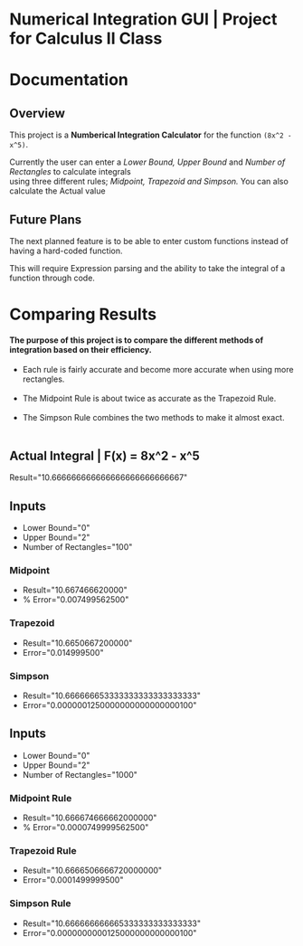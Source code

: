 <h1 font-size="24px"><b>Numerical Integration GUI</b> | Project for Calculus II Class</h1>

<h1>Documentation</h1>

<h2>Overview</h2>

<p font-size="16px">This project is a <b>Numberical Integration Calculator</b> for the function <code>(8x^2 - x^5)</code>.</p>
<p font-size="16px">Currently the user can enter a <em>Lower Bound, Upper Bound</em> and <em>Number of Rectangles</em> to calculate integrals<br /> using three different rules; <em>Midpoint, Trapezoid and Simpson.</em> You can also calculate the Actual value</p>

<h2>Future Plans</h2>
<p font-size="16px">The next planned feature is to be able to enter custom functions instead of having a hard-coded function.</p>
<p font-size="16px">This will require Expression parsing and the ability to take the integral of a function through code.</p>

<h1>Comparing Results</h1>

<h4>The purpose of this project is to compare the different methods of integration based on their efficiency.</h4>
<ul>
	<li>Each rule is fairly accurate and become more accurate when using more rectangles.<br /><br /></li>
	<li>The Midpoint Rule is about twice as accurate as the Trapezoid Rule.<br /><br /></li>
	<li>The Simpson Rule combines the two methods to make it almost exact.<br /><br /></li>
</ul>

<h2>Actual Integral | F(x) = 8x^2 - x^5</h2>
	Result="10.666666666666666666666666667"

<h2>Inputs</h2>
<ul>
	<li> Lower Bound="0"</li>
	<li> Upper Bound="2"</li>
	<li> Number of Rectangles="100"</li>
	</ul>

<h3>Midpoint</h3>
<ul>
	<li> Result="10.667466620000" </li>
	<li> % Error="0.007499562500" </li>
	</ul>

<h3>Trapezoid</h3>
<ul>
    <li> Result="10.6650667200000" </li>
    <li> Error="0.014999500" </li>
    </ul>

<h3>Simpson</h3>
<ul>
    <li> Result="10.666666653333333333333333333" </li>
    <li> Error="0.0000001250000000000000000100" </li>
    </ul>

<h2>Inputs</h2>
<ul>
	<li> Lower Bound="0" </li>
	<li> Upper Bound="2" </li>
	<li> Number of Rectangles="1000" </li>
	</ul>

<h3>Midpoint Rule</h3>
<ul>
	<li> Result="10.666674666662000000"</li>
	<li> % Error="0.0000749999562500" </li>
	</ul>

<h3>Trapezoid Rule</h3>
<ul>
    <li> Result="10.6666506666720000000"</li>
    <li> Error="0.0001499999500"</li>
    </ul>

<h3>Simpson Rule</h3>
<ul>
	<li> Result="10.666666666665333333333333333"</li>
    	<li> Error="0.0000000000125000000000000100"</li>
	</ul>
